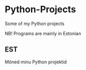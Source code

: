 # Python-Projects
Some of my Python projects

NB! Programs are mainly in Estonian


## EST
Mõned minu Python projektid

